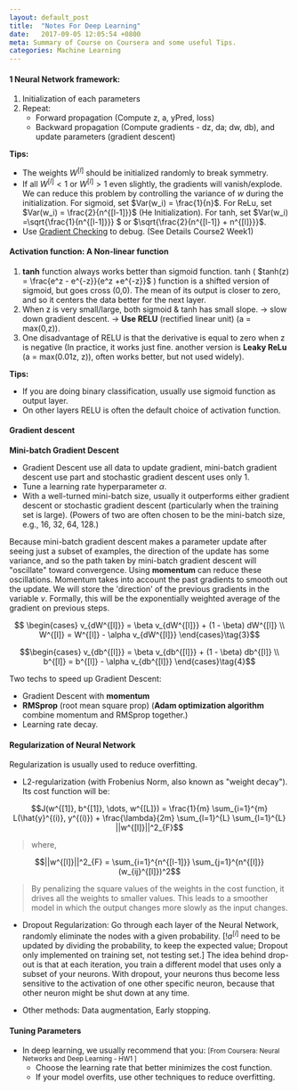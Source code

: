 ```yaml
---
layout: default_post
title:  "Notes For Deep Learning"
date:   2017-09-05 12:05:54 +0800
meta: Summary of Course on Coursera and some useful Tips.
categories: Machine Learning
---
```



#### 1 Neural Network framework:
1. Initialization of each parameters
2. Repeat:
    - Forward propagation (Compute z, a, yPred, loss)
    - Backward propagation (Compute gradients - dz, da; dw, db), and update parameters (gradient descent)


**Tips:**

- The weights $W^{[l]}$ should be initialized randomly to break symmetry.
- If all $W^{[l]} <1$ or $W^{[l]} >1$ even slightly, the gradients will vanish/explode. We can reduce this problem by controlling the variance of $w$ during the initialization. For sigmoid, set $Var(w_i) = \frac{1}{n}$. For ReLu, set $Var(w_i) = \frac{2}{n^{[l-1]}}$ (He Initialization). For tanh, set  $Var(w_i) =\sqrt{\frac{1}{n^{[l-1]}}} $ or $\sqrt{\frac{2}{n^{[l-1]} + n^{[l]}}}$.
- Use [Gradient Checking](http://ufldl.stanford.edu/tutorial/supervised/DebuggingGradientChecking/) to debug. (See Details Course2 Week1)


#### Activation function: A Non-linear function
1. **tanh** function always works better than sigmoid function. tanh ( $tanh(z) = \frac{e^z - e^{-z}}{e^z +e^{-z}}$ ) function is a shifted version of sigmoid, but goes cross (0,0). The mean of its output is closer to zero, and so it centers the data better for the next layer.
2. When z is very small/large, both sigmoid & tanh has small slope. -> slow down gradient descent. -> **Use RELU** (rectified linear unit) (a = max(0,z)).
3. One disadvantage of RELU is that the derivative is equal to zero when z is negative (In practice, it works just fine. another version is **Leaky ReLu** (a = max(0.01z, z)), often works better, but not used widely).

**Tips:**

  - If you are doing binary classification, usually use sigmoid function as output layer.
  - On other layers RELU is often the default choice of activation function.

#### Gradient descent

**Mini-batch Gradient Descent**
- Gradient Descent use all data to update gradient, mini-batch gradient descent use part and stochastic gradient descent uses only 1.
- Tune a learning rate hyperparameter $\alpha$.
- With a well-turned mini-batch size, usually it outperforms either gradient descent or stochastic gradient descent (particularly when the training set is large). (Powers of two are often chosen to be the mini-batch size, e.g., 16, 32, 64, 128.)

Because mini-batch gradient descent makes a parameter update after seeing just a subset of examples, the direction of the update has some variance, and so the path taken by mini-batch gradient descent will "oscillate" toward convergence. Using **momentum** can reduce these oscillations. Momentum takes into account the past gradients to smooth out the update. We will store the 'direction' of the previous gradients in the variable $v$. Formally, this will be the exponentially weighted average of the gradient on previous steps.


$$ \begin{cases}
v_{dW^{[l]}} = \beta v_{dW^{[l]}} + (1 - \beta) dW^{[l]} \\
W^{[l]} = W^{[l]} - \alpha v_{dW^{[l]}}
\end{cases}\tag{3}$$

$$\begin{cases}
v_{db^{[l]}} = \beta v_{db^{[l]}} + (1 - \beta) db^{[l]} \\
b^{[l]} = b^{[l]} - \alpha v_{db^{[l]}}
\end{cases}\tag{4}$$



Two techs to speed up Gradient Descent:
- Gradient Descent with **momentum**
- **RMSprop** (root mean square prop)
(**Adam optimization algorithm** combine momentum and RMSprop together.)
- Learning rate decay.




#### Regularization of Neural Network

Regularization is usually used to reduce overfitting.

- L2-regularization (with Frobenius Norm, also known as "weight decay"). Its cost function will be:

$$J(w^{[1]}, b^{[1]}, \dots, w^{[L]}) = \frac{1}{m} \sum_{i=1}^{m} L(\hat{y}^{(i)}, y^{(i)}) + \frac{\lambda}{2m} \sum_{l=1}^{L} \sum_{l=1}^{L} ||w^{[l]}||^2_{F}$$

>where,

$$||w^{[l]}||^2_{F} = \sum_{i=1}^{n^{[l-1]}} \sum_{j=1}^{n^{[l]}} (w_{ij}^{[l]})^2$$

>By penalizing the square values of the weights in the cost function, it drives all the weights to smaller values. This leads to a smoother model in which the output changes more slowly as the input changes.

- Dropout Regularization: Go through each layer of the Neural Network, randomly eliminate the nodes with a given probability. <tip>[!$a^[i]$ need to be updated by dividing the probability, to keep the expected value; Dropout only implemented on training set, not testing set.]</tip> The idea behind drop-out is that at each iteration, you train a different model that uses only a subset of your neurons. With dropout, your neurons thus become less sensitive to the activation of one other specific neuron, because that other neuron might be shut down at any time.

- Other methods: Data augmentation, Early stopping.

#### Tuning Parameters
- In deep learning, we usually recommend that you: <small>[From Coursera: Neural Networks and Deep Learning - HW1 ]</small>
  - Choose the learning rate that better minimizes the cost function.
  - If your model overfits, use other techniques to reduce overfitting.
